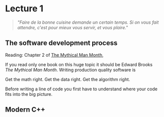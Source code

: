 # Lecture 1

> <i>"Faire de la bonne cuisine demande un certain temps.
Si on vous fait attendre,
c'est pour mieux vous servir, et vous plaire."</i>

## The software development process

Reading: Chapter 2 of [The Mythical Man Month](http://www.cs.virginia.edu/~evans/greatworks/mythical.pdf), 

If you read only one book on this huge topic it should be
Edward Brooks _The Mythical Man Month_. Writing production
quality software is 


Get the math right. Get the data right. Get the algorithm right.

Before writing a line of code you first have to understand where your
code fits into the big picture.

## Modern C++

